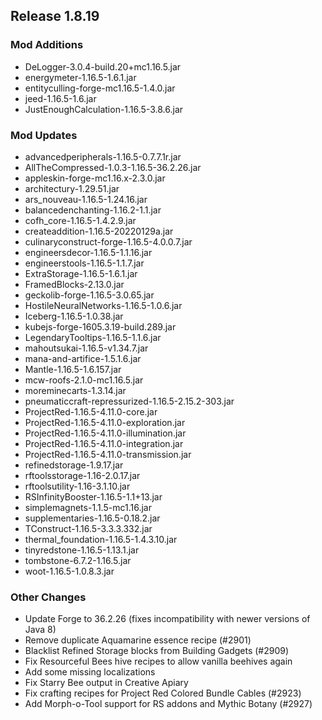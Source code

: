 ## Release 1.8.19

### Mod Additions
- DeLogger-3.0.4-build.20+mc1.16.5.jar
- energymeter-1.16.5-1.6.1.jar
- entityculling-forge-mc1.16.5-1.4.0.jar
- jeed-1.16.5-1.6.jar
- JustEnoughCalculation-1.16.5-3.8.6.jar
### Mod Updates
- advancedperipherals-1.16.5-0.7.7.1r.jar
- AllTheCompressed-1.0.3-1.16.5-36.2.26.jar
- appleskin-forge-mc1.16.x-2.3.0.jar
- architectury-1.29.51.jar
- ars_nouveau-1.16.5-1.24.16.jar
- balancedenchanting-1.16.2-1.1.jar
- cofh_core-1.16.5-1.4.2.9.jar
- createaddition-1.16.5-20220129a.jar
- culinaryconstruct-forge-1.16.5-4.0.0.7.jar
- engineersdecor-1.16.5-1.1.16.jar
- engineerstools-1.16.5-1.1.7.jar
- ExtraStorage-1.16.5-1.6.1.jar
- FramedBlocks-2.13.0.jar
- geckolib-forge-1.16.5-3.0.65.jar
- HostileNeuralNetworks-1.16.5-1.0.6.jar
- Iceberg-1.16.5-1.0.38.jar
- kubejs-forge-1605.3.19-build.289.jar
- LegendaryTooltips-1.16.5-1.1.6.jar
- mahoutsukai-1.16.5-v1.34.7.jar
- mana-and-artifice-1.5.1.6.jar
- Mantle-1.16.5-1.6.157.jar
- mcw-roofs-2.1.0-mc1.16.5.jar
- moreminecarts-1.3.14.jar
- pneumaticcraft-repressurized-1.16.5-2.15.2-303.jar
- ProjectRed-1.16.5-4.11.0-core.jar
- ProjectRed-1.16.5-4.11.0-exploration.jar
- ProjectRed-1.16.5-4.11.0-illumination.jar
- ProjectRed-1.16.5-4.11.0-integration.jar
- ProjectRed-1.16.5-4.11.0-transmission.jar
- refinedstorage-1.9.17.jar
- rftoolsstorage-1.16-2.0.17.jar
- rftoolsutility-1.16-3.1.10.jar
- RSInfinityBooster-1.16.5-1.1+13.jar
- simplemagnets-1.1.5-mc1.16.jar
- supplementaries-1.16.5-0.18.2.jar
- TConstruct-1.16.5-3.3.3.332.jar
- thermal_foundation-1.16.5-1.4.3.10.jar
- tinyredstone-1.16.5-1.13.1.jar
- tombstone-6.7.2-1.16.5.jar
- woot-1.16.5-1.0.8.3.jar
### Other Changes
- Update Forge to 36.2.26 (fixes incompatibility with newer versions of Java 8)
- Remove duplicate Aquamarine essence recipe (#2901)
- Blacklist Refined Storage blocks from Building Gadgets (#2909)
- Fix Resourceful Bees hive recipes to allow vanilla beehives again
- Add some missing localizations
- Fix Starry Bee output in Creative Apiary
- Fix crafting recipes for Project Red Colored Bundle Cables (#2923)
- Add Morph-o-Tool support for RS addons and Mythic Botany (#2927)
